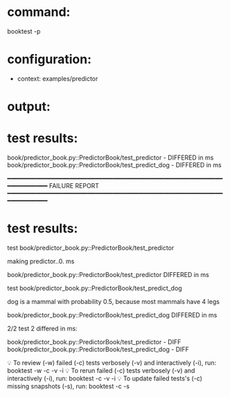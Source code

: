 # command:

booktest -p

# configuration:

 * context: examples/predictor

# output:


# test results:

  book/predictor_book.py::PredictorBook/test_predictor - DIFFERED in <number> ms
  book/predictor_book.py::PredictorBook/test_predict_dog - DIFFERED in <number> ms

━━━━━━━━━━━━━━━━━━━━━━━━━━━━━━━━━━━━━━━━━━━━━━━━━━━━━━━━━━━━━━━━━━━━━━
FAILURE REPORT
━━━━━━━━━━━━━━━━━━━━━━━━━━━━━━━━━━━━━━━━━━━━━━━━━━━━━━━━━━━━━━━━━━━━━━


# test results:

test book/predictor_book.py::PredictorBook/test_predictor

  making predictor..0.<number> ms

book/predictor_book.py::PredictorBook/test_predictor DIFFERED in <number> ms

test book/predictor_book.py::PredictorBook/test_predict_dog

  dog is a mammal with probability 0.5,
  because most mammals have 4 legs

book/predictor_book.py::PredictorBook/test_predict_dog DIFFERED in <number> ms


2/2 test 2 differed in <number> ms:

  book/predictor_book.py::PredictorBook/test_predictor - DIFF
  book/predictor_book.py::PredictorBook/test_predict_dog - DIFF


💡 To review (-w) failed (-c) tests verbosely (-v) and interactively (-i), run: booktest -w -c -v -i
💡 To rerun failed (-c) tests verbosely (-v) and interactively (-i), run: booktest -c -v -i
💡 To update failed tests's (-c) missing snapshots (-s), run: booktest -c -s


